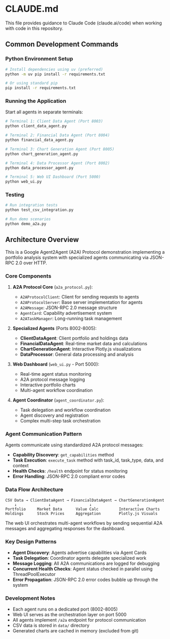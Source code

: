 # CLAUDE.md

This file provides guidance to Claude Code (claude.ai/code) when working with code in this repository.

## Common Development Commands

### Python Environment Setup
```bash
# Install dependencies using uv (preferred)
python -m uv pip install -r requirements.txt

# Or using standard pip
pip install -r requirements.txt
```

### Running the Application
Start all agents in separate terminals:
```bash
# Terminal 1: Client Data Agent (Port 8003)
python client_data_agent.py

# Terminal 2: Financial Data Agent (Port 8004)  
python financial_data_agent.py

# Terminal 3: Chart Generation Agent (Port 8005)
python chart_generation_agent.py

# Terminal 4: Data Processor Agent (Port 8002)
python data_processor_agent.py

# Terminal 5: Web UI Dashboard (Port 5000)
python web_ui.py
```

### Testing
```bash
# Run integration tests
python test_csv_integration.py

# Run demo scenarios
python demo_a2a.py
```

## Architecture Overview

This is a Google Agent2Agent (A2A) Protocol demonstration implementing a portfolio analysis system with specialized agents communicating via JSON-RPC 2.0 over HTTP.

### Core Components

1. **A2A Protocol Core** (`a2a_protocol.py`):
   - `A2AProtocolClient`: Client for sending requests to agents
   - `A2AProtocolServer`: Base server implementation for agents
   - `A2AMessage`: JSON-RPC 2.0 message structure
   - `AgentCard`: Capability advertisement system
   - `A2ATaskManager`: Long-running task management

2. **Specialized Agents** (Ports 8002-8005):
   - **ClientDataAgent**: Client portfolio and holdings data
   - **FinancialDataAgent**: Real-time market data and calculations
   - **ChartGenerationAgent**: Interactive Plotly.js visualizations
   - **DataProcessor**: General data processing and analysis

3. **Web Dashboard** (`web_ui.py` - Port 5000):
   - Real-time agent status monitoring
   - A2A protocol message logging
   - Interactive portfolio charts
   - Multi-agent workflow coordination

4. **Agent Coordinator** (`agent_coordinator.py`):
   - Task delegation and workflow coordination
   - Agent discovery and registration
   - Complex multi-step task orchestration

### Agent Communication Pattern

Agents communicate using standardized A2A protocol messages:
- **Capability Discovery**: `get_capabilities` method
- **Task Execution**: `execute_task` method with task_id, task_type, data, and context
- **Health Checks**: `/health` endpoint for status monitoring
- **Error Handling**: JSON-RPC 2.0 compliant error codes

### Data Flow Architecture

```
CSV Data → ClientDataAgent → FinancialDataAgent → ChartGenerationAgent
    ↓              ↓                 ↓                    ↓
Portfolio     Market Data      Value Calc         Interactive Charts
Holdings      Stock Prices     Aggregation        Plotly.js Visuals
```

The web UI orchestrates multi-agent workflows by sending sequential A2A messages and aggregating responses for the dashboard.

### Key Design Patterns

- **Agent Discovery**: Agents advertise capabilities via Agent Cards
- **Task Delegation**: Coordinator agents delegate specialized work
- **Message Logging**: All A2A communications are logged for debugging
- **Concurrent Health Checks**: Agent status checked in parallel using ThreadPoolExecutor
- **Error Propagation**: JSON-RPC 2.0 error codes bubble up through the system

### Development Notes

- Each agent runs on a dedicated port (8002-8005)
- Web UI serves as the orchestration layer on port 5000
- All agents implement `/a2a` endpoint for protocol communication
- CSV data is stored in `data/` directory
- Generated charts are cached in memory (excluded from git)